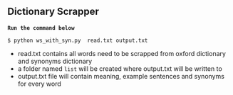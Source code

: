 ## Dictionary Scrapper

**``` Run the command below ```** 

`$ python ws_with_syn.py  read.txt output.txt`


- read.txt contains all words need to be scrapped from oxford dictionary and synonyms dictionary
- a folder named `list` will be created where output.txt will be written to
- output.txt  file will contain meaning, example sentences and synonyms for every word
